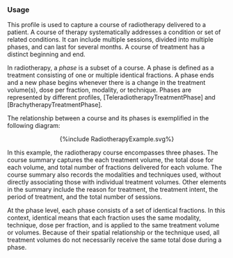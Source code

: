 ### Usage

This profile is used to capture a course of radiotherapy delivered to a patient. A course of therapy systematically addresses a condition or set of related conditions. It can include multiple sessions, divided into multiple phases, and can last for several months. A course of treatment has a distinct beginning and end.

In radiotherapy, a _phase_ is a subset of a course. A phase is defined as a treatment consisting of one or multiple identical fractions. A phase ends and a new phase begins whenever there is a change in the treatment volume(s), dose per fraction, modality, or technique. Phases are represented by different profiles, [TeleradiotherapyTreatmentPhase] and [BrachytherapyTreatmentPhase].

The relationship between a course and its phases is exemplified in the following diagram:

<div style="text-align: center;">{%include RadiotherapyExample.svg%}</div>

In this example, the radiotherapy course encompasses three phases. The course summary captures the each treatment volume, the total dose for each volume, and total number of fractions delivered for each volume. The course summary also records the modalities and techniques used, without directly associating those with individual treatment volumes. Other elements in the summary include the reason for treatment, the treatment intent, the period of treatment, and the total number of sessions.

At the phase level, each phase consists of a set of identical fractions. In this context, identical means that each fraction uses the same modality, technique, dose per fraction, and is applied to the same treatment volume or volumes. Because of their spatial relationship or the technique used, all treatment volumes do not necessarily receive the same total dose during a phase.
